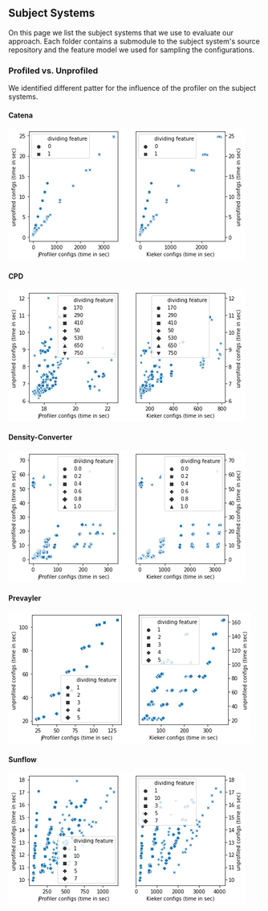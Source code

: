 ## Subject Systems

On this page we list the subject systems that we use to evaluate our approach. Each folder contains a submodule to the subject system's source repository and the feature model we used for sampling the configurations.

### Profiled vs. Unprofiled
We identified different patter for the influence of the profiler on the subject systems.

#### Catena

![Profiler Influence Catena](profiled-vs-unprofiled/profiler_corellation_catena_t_2_pbd_49_7.png)

#### CPD

![Profiler Influence CPD](profiled-vs-unprofiled/profiler_corellation_cpd_t_2_pbd_49_7.png)

#### Density-Converter

![Profiler Influence Density-Converter](profiled-vs-unprofiled/profiler_corellation_density-converter_t_2_pbd_49_7.png)

#### Prevayler

![Profiler Influence Prevayler](profiled-vs-unprofiled/profiler_corellation_prevayler_t_2_pbd_49_7.png)

#### Sunflow

![Profiler Influence Sunflow](profiled-vs-unprofiled/profiler_corellation_sunflow_feature_pbd_125_5.png)
